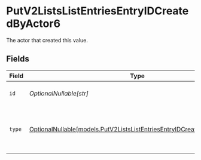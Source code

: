 # PutV2ListsListEntriesEntryIDCreatedByActor6

The actor that created this value.


## Fields

| Field                                                                                                                                    | Type                                                                                                                                     | Required                                                                                                                                 | Description                                                                                                                              |
| ---------------------------------------------------------------------------------------------------------------------------------------- | ---------------------------------------------------------------------------------------------------------------------------------------- | ---------------------------------------------------------------------------------------------------------------------------------------- | ---------------------------------------------------------------------------------------------------------------------------------------- |
| `id`                                                                                                                                     | *OptionalNullable[str]*                                                                                                                  | :heavy_minus_sign:                                                                                                                       | An ID to identify the actor.                                                                                                             |
| `type`                                                                                                                                   | [OptionalNullable[models.PutV2ListsListEntriesEntryIDCreatedByActorType6]](../models/putv2listslistentriesentryidcreatedbyactortype6.md) | :heavy_minus_sign:                                                                                                                       | The type of actor. [Read more information on actor types here](/docs/actors).                                                            |